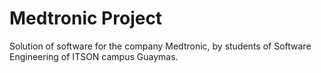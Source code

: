 # Medtronic Project
Solution of software for the company Medtronic, by students of Software Engineering of ITSON campus Guaymas.
